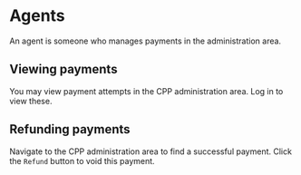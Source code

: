 # Agents

An agent is someone who manages payments in the administration area.

## Viewing payments

You may view payment attempts in the CPP administration area. Log in to view these.

## Refunding payments

Navigate to the CPP administration area to find a successful payment. Click the `Refund` button to void this payment.
